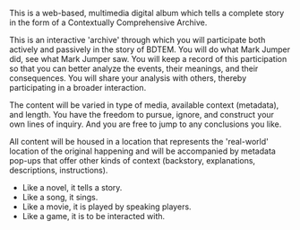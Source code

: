 This is a web-based, multimedia digital album which tells a complete story in the form of a Contextually Comprehensive Archive.

This is an interactive 'archive' through which you will participate both actively and passively in the story of BDTEM. You will do what Mark Jumper did, see what Mark Jumper saw. You will keep a record of this participation so that you can better analyze the events, their meanings, and their consequences. You will share your analysis with others, thereby participating in a broader interaction.

The content will be varied in type of media, available context (metadata), and length. You have the freedom to pursue, ignore, and construct your own lines of inquiry. And you are free to jump to any conclusions you like.

All content will be housed in a location that represents the 'real-world' location of the original happening and will be accompanied by metadata pop-ups that offer other kinds of context (backstory, explanations, descriptions, instructions).

* Like a novel, it tells a story.
* Like a song, it sings.
* Like a movie, it is played by speaking players.
* Like a game, it is to be interacted with.